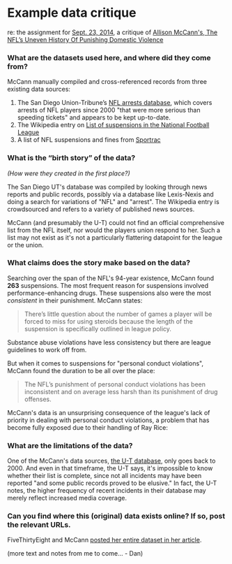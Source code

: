 
# Example data critique

re: the assignment for [Sept. 23, 2014](http://www.padjo.org/2014-09-23/), a critique of [Allison McCann's, The NFL’s Uneven History Of Punishing Domestic Violence](http://fivethirtyeight.com/features/nfl-domestic-violence-policy-suspensions/)

### What are the datasets used here, and where did they come from?

McCann manually compiled and cross-referenced records from three existing data sources:

1. The San Diego Union-Tribune’s [NFL arrests database](http://www.utsandiego.com/nfl/arrests-database/), which covers arrests of NFL players since 2000 "that were more serious than speeding tickets" and appears to be kept up-to-date.
2. The Wikipedia entry on [List of suspensions in the National Football League](http://en.wikipedia.org/wiki/List_of_suspensions_in_the_National_Football_League)
3. A list of NFL suspensions and fines from [Sportrac](http://www.spotrac.com/fines-tracker/nfl/suspensions/)


### What is the “birth story” of the data?

*(How were they created in the first place?)*

The San Diego UT's database was compiled by looking through news reports and public records, possibly via a database like Lexis-Nexis and doing a search for variations of "NFL" and "arrest". The Wikipedia entry is crowdsourced and refers to a variety of published news sources.

McCann (and presumably the U-T) could not find an official comprehensive list from the NFL itself, nor would the players union respond to her. Such a list may not exist as it's not a particularly flattering datapoint for the league or the union. 


### What claims does the story make based on the data?

Searching over the span of the NFL's 94-year existence, McCann found **263** suspensions. The most frequent reason for suspensions involved performance-enhancing drugs. These suspensions also were the most *consistent* in their punishment. McCann states:

> There’s little question about the number of games a player will be forced to miss for using steroids because the length of the suspension is specifically outlined in league policy.

Substance abuse violations have less consistency but there are league guidelines to work off from.

But when it comes to suspensions for "personal conduct violations", McCann found the duration to be all over the place:

> The NFL’s punishment of personal conduct violations has been inconsistent and on average less harsh than its punishment of drug offenses.


McCann's data is an unsurprising consequence of the league's lack of priority in dealing with personal conduct violations, a problem that has become fully exposed due to their handling of Ray Rice:


### What are the limitations of the data?

One of the McCann's data sources, [the U-T database](http://www.utsandiego.com/nfl/arrests-database/), only goes back to 2000. And even in that timeframe, the U-T says, it's impossible to know whether their list is complete, since not all incidents may have been reported "and some public records proved to be elusive." In fact, the U-T notes, the higher frequency of recent incidents in their database may merely reflect increased media coverage.


### Can you find where this (original) data exists online? If so, post the relevant URLs. 

FiveThirtyEight and McCann [posted her entire dataset in her article](http://fivethirtyeight.com/features/nfl-domestic-violence-policy-suspensions/).

(more text and notes from me to come... - Dan)
